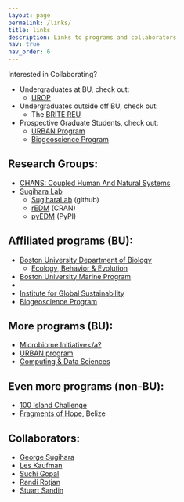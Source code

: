 ```yaml
---
layout: page
permalink: /links/
title: links
description: Links to programs and collaborators
nav: true
nav_order: 6
---
```


Interested in Collaborating?

- Undergraduates at BU, check out:
    * <a href="https://www.bu.edu/urop/">UROP</a>
- Undergraduates outside off BU, check out:
    * The <a href="https://sites.bu.edu/britereu/">BRITE REU</a>
- Prospective Graduate Students, check out:
    * <a href="https://sites.bu.edu/urban/">URBAN Program</a>
    * <a href="https://www.bu.edu/bio-geo/">Biogeoscience Program</a>

## Research Groups:

- <a href="https://www.chansmodels.org/">CHANS: Coupled Human And Natural Systems</a>
- <a href="https://deepeco.ucsd.edu/">Sugihara Lab</a>
    * <a href="https://github.com/SugiharaLab">SugiharaLab</a> (github)
    * <a href="https://cran.r-project.org/web/packages/rEDM/index.html">rEDM</a> (CRAN)
    * <a href="https://pypi.org/project/pyEDM/">pyEDM</a> (PyPI)

## Affiliated programs (BU):

- <a href="https://www.bu.edu/biology/">Boston University Department of Biology</a>
    * <a href="https://www.bu.edu/biology/research/ecology-behavior-and-evolution/">Ecology, Behavior & Evolution</a>
- <a href="https://www.bu.edu/bump/">Boston University Marine Program</a>
- <a href=""></a>
- <a href="https://www.bu.edu/igs/">Institute for Global Sustainability</a>
- <a href="https://www.bu.edu/bio-geo/">Biogeoscience Program</a>

## More programs (BU):

- <a href="https://www.microbu.org/">Microbiome Initiative</a?
- <a href="https://sites.bu.edu/urban/">URBAN program</a>
- <a href="https://www.bu.edu/cds-faculty/programs-admissions/phd-degree/">Computing & Data Sciences</a>

## Even more programs (non-BU):

- <a href="https://100islandchallenge.org/">100 Island Challenge</a>
- <a href="http://fragmentsofhope.org/">Fragments of Hope</a>, Belize


## Collaborators:

- <a href="https://deepeco.ucsd.edu/sugihara/">George Sugihara</a>
- <a href="https://www.bu.edu/biology/people/profiles/les-kaufman/">Les Kaufman</a>
- <a href="https://www.bu.edu/earth/profiles/sucharita-gopal/">Suchi Gopal</a>
- <a href="https://sites.bu.edu/rotjanlab/">Randi Rotjan</a>
- <a href="https://sandinlab.ucsd.edu/">Stuart Sandin</a>